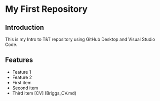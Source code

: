 # My First Repository
## Introduction
This is my Intro to T&T repository using GitHub Desktop and Visual Studio Code.
## Features
- Feature 1
- Feature 2
 - First item
- Second item
- Third item
[CV] (Briggs_CV.md)

